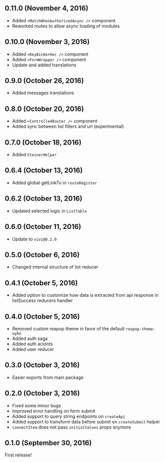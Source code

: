 ## 0.11.0 (November 4, 2016)

- Added `<MatchWhenAuthorizedAsync />` component
- Reworked routes to allow async loading of modules

## 0.10.0 (November 3, 2016)

- Added `<KeyBinderHoc />` component
- Added `<FormWrapper />` component
- Update and added translations

## 0.9.0 (October 26, 2016)

- Added messages translations

## 0.8.0 (October 20, 2016)

- Added `<ControlledRouter />` component
- Added sync between list filters and url (experimental)

## 0.7.0 (October 18, 2016)

- Added `SteinerHelper`

## 0.6.4 (October 13, 2016)

- Added global getLinkTo in `routeRegister`

## 0.6.2 (October 13, 2016)

- Updated selected logic in `ListTable`

## 0.6.0 (October 11, 2016)

- Update to `vivi@0.2.0`

## 0.5.0 (October 6, 2016)

- Changed internal structure of list reducer

## 0.4.1 (October 5, 2016)

- Added option to customize how data is extracted from api response in listSuccess reducers handler

## 0.4.0 (October 5, 2016)

- Removed custom reapop theme in favor of the default `reapop-theme-wybo`
- Added auth saga
- Added auth acionts
- Added user reducer

## 0.3.0 (October 3, 2016)

- Easier exports from main package

## 0.2.0 (October 3, 2016)

- Fixed some minor bugs
- Improved error handling on form submit
- Added support to query string endpoints on `createApi`
- Added support to transform data before submit on `createSubmit` helper
- `connectItem` does not pass `initialValues` props anymore

## 0.1.0 (September 30, 2016)

First release!